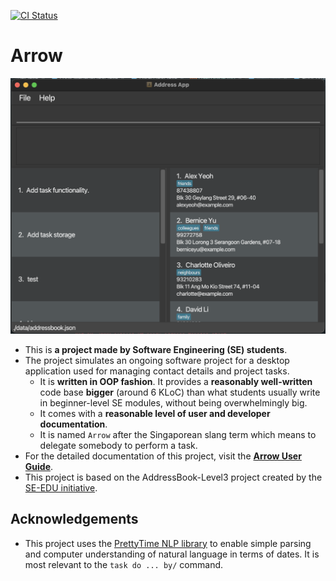 [![CI Status](https://github.com/AY2223S1-CS2103T-T08-2/tp/workflows/Java%20CI/badge.svg)](https://github.com/AY2223S1-CS2103T-T08-2/tp/actions)

# Arrow

![Ui](docs/images/Ui.png)

* This is **a project made by Software Engineering (SE) students**.<br>
* The project simulates an ongoing software project for a desktop application used for managing contact details and project tasks.
  * It is **written in OOP fashion**. It provides a **reasonably well-written** code base **bigger** (around 6 KLoC) than what students usually write in beginner-level SE modules, without being overwhelmingly big.
  * It comes with a **reasonable level of user and developer documentation**.
  * It is named `Arrow` after the Singaporean slang term which means to delegate somebody to perform a task.
* For the detailed documentation of this project, visit the **[Arrow User Guide](https://ay2223s1-cs2103t-t08-2.github.io/tp/)**.
* This project is based on the AddressBook-Level3 project created by the [SE-EDU initiative](https://se-education.org).


## Acknowledgements
- This project uses the [PrettyTime NLP library](https://www.ocpsoft.org/prettytime/nlp/) to enable simple parsing and computer understanding of natural language in terms of dates. It is most relevant to the `task do ... by/` command.